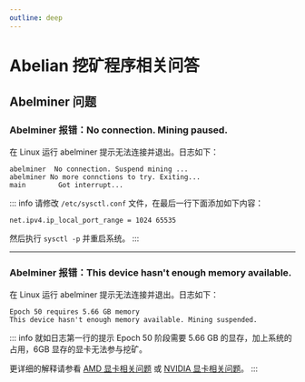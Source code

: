 ```yaml
---
outline: deep
---
```


# Abelian 挖矿程序相关问答

## Abelminer 问题

### <Badge type="warning" text="QUESTION" /> Abelminer 报错：No connection. Mining paused.

在 Linux 运行 abelminer 提示无法连接并退出。日志如下：
```text
abelminer  No connection. Suspend mining ...
abelminer No more connctions to try. Exiting...
main        Got interrupt...
```

::: info <Badge type="tip" text="ANSWER" />
请修改 `/etc/sysctl.conf` 文件，在最后一行下面添加如下内容：
```bash
net.ipv4.ip_local_port_range = 1024 65535
```
然后执行 `sysctl -p` 并重启系统。
:::

---

### <Badge type="warning" text="QUESTION" /> Abelminer 报错：This device hasn't enough memory available.

在 Linux 运行 abelminer 提示无法连接并退出。日志如下：
```text
Epoch 50 requires 5.66 GB memory
This device hasn't enough memory available. Mining suspended.
```

::: info <Badge type="tip" text="ANSWER" />
就如日志第一行的提示 Epoch 50 阶段需要 5.66 GB 的显存，加上系统的占用，6GB 显存的显卡无法参与挖矿。

更详细的解释请参看 [AMD 显卡相关问题](/faq/hardware-issues/amd) 或 [NVIDIA 显卡相关问题](/faq/hardware-issues/nvidia)。
:::